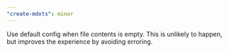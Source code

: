 ```yaml
---
"create-mdxts": minor
---
```


Use default config when file contents is empty. This is unlikely to happen, but improves the experience by avoiding erroring.

